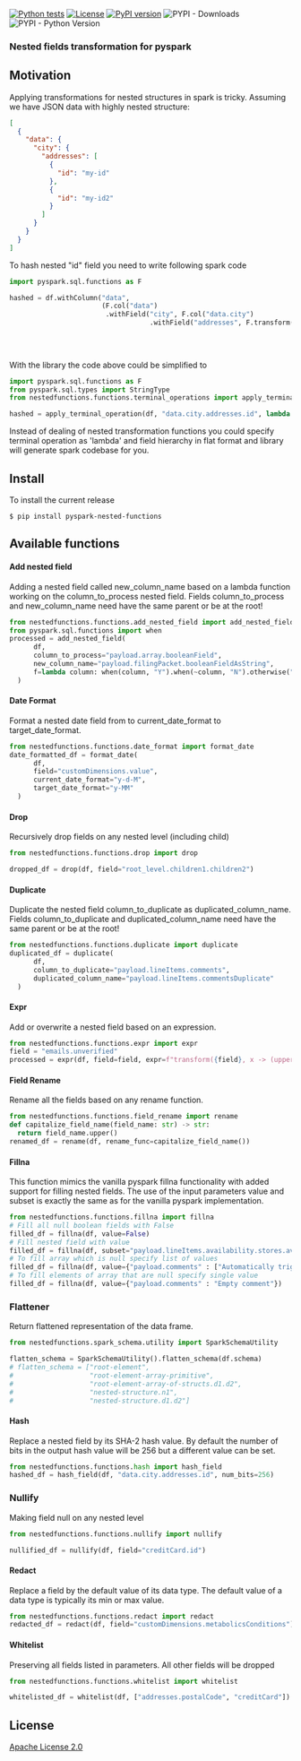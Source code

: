 [![Python tests](https://github.com/golosegor/pyspark-nested-fields-functions/actions/workflows/python-tests.yml/badge.svg)](https://github.com/golosegor/pyspark-nested-fields-functions/actions/workflows/python-tests.yml)
[![License](https://img.shields.io/badge/License-Apache_2.0-blue.svg)](https://opensource.org/licenses/Apache-2.0)
[![PyPI version](https://img.shields.io/pypi/v/pyspark-nested-functions.svg)](https://pypi.org/project/pyspark-nested-functions/)
![PYPI - Downloads](https://static.pepy.tech/badge/pyspark-nested-functions)
![PYPI - Python Version](https://img.shields.io/pypi/pyversions/pyspark-nested-functions.svg)

### Nested fields transformation for pyspark

## Motivation

Applying transformations for nested structures in spark is tricky.
Assuming we have JSON data with highly nested structure:

```json
[
  {
    "data": {
      "city": {
        "addresses": [
          {
            "id": "my-id"
          },
          {
            "id": "my-id2"
          }
        ]
      }
    }
  }
]
```

To hash nested "id" field you need to write following spark code

```python
import pyspark.sql.functions as F

hashed = df.withColumn("data",
                       (F.col("data")
                        .withField("city", F.col("data.city")
                                   .withField("addresses", F.transform("data.city.addresses",
                                                                       lambda c: c.withField("id",
                                                                                             F.sha2(c.getField("id"),
                                                                                                    256)))))))
```

With the library the code above could be simplified to

```python
import pyspark.sql.functions as F
from pyspark.sql.types import StringType
from nestedfunctions.functions.terminal_operations import apply_terminal_operation

hashed = apply_terminal_operation(df, "data.city.addresses.id", lambda c, t: F.sha2(c.cast(StringType()), 256))
```

Instead of dealing of nested transformation functions you could specify terminal operation as 'lambda' and field
hierarchy in flat format and library will generate spark codebase for you.

## Install

To install the current release

```
$ pip install pyspark-nested-functions
```

## Available functions

#### Add nested field

Adding a nested field called new_column_name based on a lambda function working on the column_to_process nested field.
Fields column_to_process and new_column_name need have the same parent or be at the root!

```python
from nestedfunctions.functions.add_nested_field import add_nested_field
from pyspark.sql.functions import when
processed = add_nested_field(
      df,
      column_to_process="payload.array.booleanField",
      new_column_name="payload.filingPacket.booleanFieldAsString",
      f=lambda column: when(column, "Y").when(~column, "N").otherwise(""),
  )
```

#### Date Format

Format a nested date field from to current_date_format to target_date_format.

```python
from nestedfunctions.functions.date_format import format_date
date_formatted_df = format_date(
      df,
      field="customDimensions.value",
      current_date_format="y-d-M",
      target_date_format="y-MM"
  )
```

#### Drop

Recursively drop fields on any nested level (including child)

```python
from nestedfunctions.functions.drop import drop

dropped_df = drop(df, field="root_level.children1.children2")
```

#### Duplicate

Duplicate the nested field column_to_duplicate as duplicated_column_name.
Fields column_to_duplicate and duplicated_column_name need have the same parent or be at the root!

```python
from nestedfunctions.functions.duplicate import duplicate
duplicated_df = duplicate(
      df,
      column_to_duplicate="payload.lineItems.comments",
      duplicated_column_name="payload.lineItems.commentsDuplicate"
  )
```

#### Expr

Add or overwrite a nested field based on an expression.

```python
from nestedfunctions.functions.expr import expr
field = "emails.unverified"
processed = expr(df, field=field, expr=f"transform({field}, x -> (upper(x)))")
```

#### Field Rename

Rename all the fields based on any rename function.

```python
from nestedfunctions.functions.field_rename import rename
def capitalize_field_name(field_name: str) -> str:
  return field_name.upper()
renamed_df = rename(df, rename_func=capitalize_field_name())
```

#### Fillna

This function mimics the vanilla pyspark fillna functionality with added support for filling nested fields.
The use of the input parameters value and subset is exactly the same as for the vanilla pyspark implementation.

```python
from nestedfunctions.functions.fillna import fillna
# Fill all null boolean fields with False
filled_df = fillna(df, value=False)
# Fill nested field with value
filled_df = fillna(df, subset="payload.lineItems.availability.stores.availableQuantity", value=0)
# To fill array which is null specify list of values
filled_df = fillna(df, value={"payload.comments" : ["Automatically triggered stock check"]})
# To fill elements of array that are null specify single value
filled_df = fillna(df, value={"payload.comments" : "Empty comment"})
```

### Flattener

Return flattened representation of the data frame.

```python
from nestedfunctions.spark_schema.utility import SparkSchemaUtility

flatten_schema = SparkSchemaUtility().flatten_schema(df.schema)
# flatten_schema = ["root-element",
#                   "root-element-array-primitive",
#                   "root-element-array-of-structs.d1.d2",
#                   "nested-structure.n1",
#                   "nested-structure.d1.d2"]
```

#### Hash

Replace a nested field by its SHA-2 hash value.
By default the number of bits in the output hash value will be 256 but a different value can be set.

```python
from nestedfunctions.functions.hash import hash_field
hashed_df = hash_field(df, "data.city.addresses.id", num_bits=256)
```

### Nullify

Making field null on any nested level

```python
from nestedfunctions.functions.nullify import nullify

nullified_df = nullify(df, field="creditCard.id")
```

#### Redact

Replace a field by the default value of its data type.
The default value of a data type is typically its min or max value.

```python
from nestedfunctions.functions.redact import redact
redacted_df = redact(df, field="customDimensions.metabolicsConditions")
```

#### Whitelist

Preserving all fields listed in parameters. All other fields will be dropped

```python
from nestedfunctions.functions.whitelist import whitelist

whitelisted_df = whitelist(df, ["addresses.postalCode", "creditCard"]) 
```

## License

[Apache License 2.0](LICENSE)